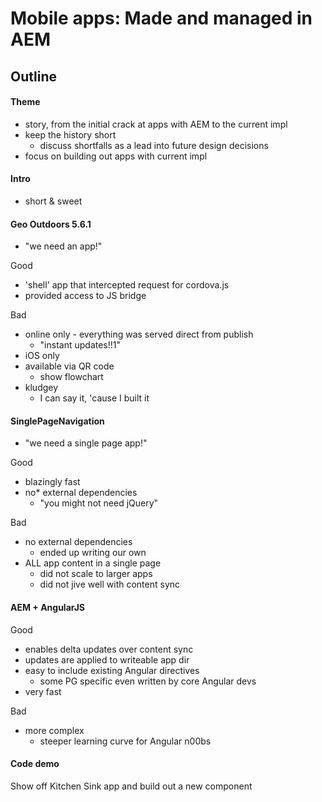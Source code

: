 Mobile apps: Made and managed in AEM
====================================

## Outline

#### Theme

- story, from the initial crack at apps with AEM to the current impl
- keep the history short
	- discuss shortfalls as a lead into future design decisions
- focus on building out apps with current impl


#### Intro

- short & sweet


#### Geo Outdoors 5.6.1

- "we need an app!"

Good
- 'shell' app that intercepted request for cordova.js
- provided access to JS bridge

Bad
- online only - everything was served direct from publish
	- "instant updates!!1"
- iOS only
- available via QR code 
	- show flowchart
- kludgey
	- I can say it, 'cause I built it


#### SinglePageNavigation

- "we need a single page app!"

Good
- blazingly fast
- no* external dependencies
	- "you might not need jQuery"

Bad
- no external dependencies
	- ended up writing our own
- ALL app content in a single page
	- did not scale to larger apps
	- did not jive well with content sync


#### AEM + AngularJS

Good
- enables delta updates over content sync
- updates are applied to writeable app dir
- easy to include existing Angular directives
	- some PG specific even written by core Angular devs
- very fast

Bad
- more complex
	- steeper learning curve for Angular n00bs


#### Code demo

Show off Kitchen Sink app and build out a new component
